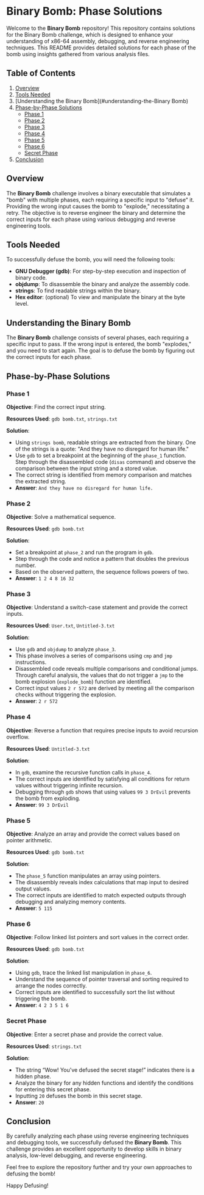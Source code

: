 # Binary Bomb: Phase Solutions

Welcome to the **Binary Bomb** repository! This repository contains solutions for the Binary Bomb challenge, which is designed to enhance your understanding of x86-64 assembly, debugging, and reverse engineering techniques. This README provides detailed solutions for each phase of the bomb using insights gathered from various analysis files.

## Table of Contents

1. [Overview](#overview)
2. [Tools Needed](#tools-needed)
3. [Understanding the Binary Bomb](#understanding-the-Binary Bomb)
4. [Phase-by-Phase Solutions](#phase-by-phase-solutions)
   - [Phase 1](#phase-1)
   - [Phase 2](#phase-2)
   - [Phase 3](#phase-3)
   - [Phase 4](#phase-4)
   - [Phase 5](#phase-5)
   - [Phase 6](#phase-6)
   - [Secret Phase](#secret-phase)
5. [Conclusion](#conclusion)

## Overview

The **Binary Bomb** challenge involves a binary executable that simulates a "bomb" with multiple phases, each requiring a specific input to "defuse" it. Providing the wrong input causes the bomb to "explode," necessitating a retry. The objective is to reverse engineer the binary and determine the correct inputs for each phase using various debugging and reverse engineering tools.

## Tools Needed

To successfully defuse the bomb, you will need the following tools:

- **GNU Debugger (gdb)**: For step-by-step execution and inspection of binary code.
- **objdump**: To disassemble the binary and analyze the assembly code.
- **strings**: To find readable strings within the binary.
- **Hex editor**: (optional) To view and manipulate the binary at the byte level.

## Understanding the Binary Bomb

The **Binary Bomb** challenge consists of several phases, each requiring a specific input to pass. If the wrong input is entered, the bomb "explodes," and you need to start again. The goal is to defuse the bomb by figuring out the correct inputs for each phase.

## Phase-by-Phase Solutions

### Phase 1

**Objective**: Find the correct input string.

**Resources Used**: `gdb bomb.txt`, `strings.txt`

**Solution**:
- Using `strings bomb`, readable strings are extracted from the binary. One of the strings is a quote: "And they have no disregard for human life."
- Use `gdb` to set a breakpoint at the beginning of the `phase_1` function. Step through the disassembled code (`disas` command) and observe the comparison between the input string and a stored value.
- The correct string is identified from memory comparison and matches the extracted string.
- **Answer**: `And they have no disregard for human life.`

### Phase 2

**Objective**: Solve a mathematical sequence.

**Resources Used**: `gdb bomb.txt`

**Solution**:
- Set a breakpoint at `phase_2` and run the program in `gdb`.
- Step through the code and notice a pattern that doubles the previous number.
- Based on the observed pattern, the sequence follows powers of two.
- **Answer**: `1 2 4 8 16 32`

### Phase 3

**Objective**: Understand a switch-case statement and provide the correct inputs.

**Resources Used**: `User.txt`, `Untitled-3.txt`

**Solution**:
- Use `gdb` and `objdump` to analyze `phase_3`.
- This phase involves a series of comparisons using `cmp` and `jmp` instructions.
- Disassembled code reveals multiple comparisons and conditional jumps. Through careful analysis, the values that do not trigger a `jmp` to the bomb explosion (`explode_bomb`) function are identified.
- Correct input values `2 r 572` are derived by meeting all the comparison checks without triggering the explosion.
- **Answer**: `2 r 572`

### Phase 4

**Objective**: Reverse a function that requires precise inputs to avoid recursion overflow.

**Resources Used**: `Untitled-3.txt`

**Solution**:
- In `gdb`, examine the recursive function calls in `phase_4`.
- The correct inputs are identified by satisfying all conditions for return values without triggering infinite recursion.
- Debugging through `gdb` shows that using values `99 3 DrEvil` prevents the bomb from exploding.
- **Answer**: `99 3 DrEvil`

### Phase 5

**Objective**: Analyze an array and provide the correct values based on pointer arithmetic.

**Resources Used**: `gdb bomb.txt`

**Solution**:
- The `phase_5` function manipulates an array using pointers.
- The disassembly reveals index calculations that map input to desired output values.
- The correct inputs are identified to match expected outputs through debugging and analyzing memory contents.
- **Answer**: `5 115`

### Phase 6

**Objective**: Follow linked list pointers and sort values in the correct order.

**Resources Used**: `gdb bomb.txt`

**Solution**:
- Using `gdb`, trace the linked list manipulation in `phase_6`.
- Understand the sequence of pointer traversal and sorting required to arrange the nodes correctly.
- Correct inputs are identified to successfully sort the list without triggering the bomb.
- **Answer**: `4 2 3 5 1 6`

### Secret Phase

**Objective**: Enter a secret phase and provide the correct value.

**Resources Used**: `strings.txt`

**Solution**:
- The string “Wow! You've defused the secret stage!” indicates there is a hidden phase.
- Analyze the binary for any hidden functions and identify the conditions for entering this secret phase.
- Inputting `20` defuses the bomb in this secret stage.
- **Answer**: `20`

## Conclusion

By carefully analyzing each phase using reverse engineering techniques and debugging tools, we successfully defused the **Binary Bomb**. This challenge provides an excellent opportunity to develop skills in binary analysis, low-level debugging, and reverse engineering.

Feel free to explore the repository further and try your own approaches to defusing the bomb!

Happy Defusing!
